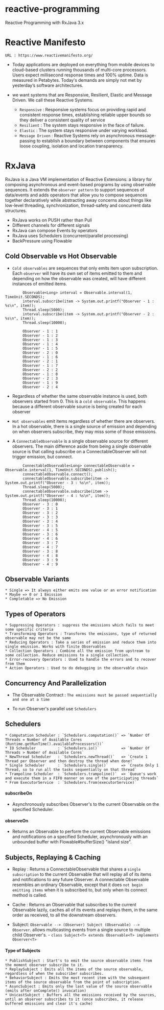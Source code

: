 # reactive-programming
Reactive Programming with RxJava 3.x

# Reactive Manifesto
  `URL : https://www.reactivemanifesto.org/`
  
  * Today applications are deployed on everything from mobile devices to cloud-based clusters running thousands of multi-core processors.
  Users expect millisecond response times and 100% uptime. Data is measured in Petabytes.
  Today's demands are simply not met by yesterday’s software architectures.
  
  * we want systems that are Responsive, Resilient, Elastic and Message Driven. 
  We call these Reactive Systems.
  
    * `Responsive` : Responsive systems focus on providing rapid and consistent response times, establishing reliable upper bounds so they deliver a consistent quality of service
    * `Resilient`  : The system stays responsive in the face of failure.
    * `Elastic`    : The system stays responsive under varying workload.
    * `Message Driven` : Reactive Systems rely on asynchronous message-passing to establish a boundary between components that ensures loose coupling, isolation and location transparency.
    
    
# RxJava
RxJava is a Java VM implementation of Reactive Extensions: a library for composing asynchronous and event-based programs by using observable sequences.
It extends the `observer pattern` to support sequences of data/events and adds operators that allow you to compose sequences together declaratively while abstracting away concerns about things like low-level threading, synchronization, thread-safety and concurrent data structures.

* RxJava works on PUSH rather than Pull
* Different channels for different signals
* RxJava can compose Events by operators
* RxJava uses Schedulers (concurrent/parallel processing)
* BackPressure using Flowable

## Cold Observable vs Hot Observable

*  `Cold observables` are sequences that only emits item upon subscription. Each `observer` will have its own set of items emitted to them and depending on how the observable was created, will have different instances of emitted items.

```
        Observable<Long> interval = Observable.interval(1, TimeUnit.SECONDS);
        interval.subscribe(item -> System.out.printf("Observer - 1 : %s\n", item));
        Thread.sleep(5000);
        interval.subscribe(item -> System.out.printf("Observer - 2 : %s\n", item));
        Thread.sleep(10000);
        
        Observer - 1 : 1
        Observer - 1 : 2
        Observer - 1 : 3
        Observer - 1 : 4
        Observer - 1 : 5
        Observer - 2 : 0
        Observer - 1 : 6
        Observer - 2 : 1
        Observer - 1 : 7
        Observer - 2 : 2
        Observer - 1 : 8
        Observer - 2 : 3
        Observer - 1 : 9
        Observer - 2 : 4
```
* Regardless of whether the same observable instance is used, both observers started from 0. This is a `cold observable`. 
This happens because a different observable source is being created for each observer

* `Hot observables` emit items regardless of whether there are observers. 
In a hot observable, there is a single source of emission and depending on when observers subscribe, 
they may miss some of those emissions.

* A `ConnectableObservable` is a single observable source for different observers. 
The main difference aside from being a single observable source is that calling subscribe on a ConnectableObserver will not trigger emission, but connect.

```
        ConnectableObservable<Long> connectableObservable = Observable.interval(1, TimeUnit.SECONDS).publish();
        connectableObservable.connect();
        connectableObservable.subscribe(item -> System.out.printf("Observer - 3 : %s\n", item));
        Thread.sleep(5000);
        connectableObservable.subscribe(item -> System.out.printf("Observer - 4 : %s\n", item));
        Thread.sleep(10000);
        Observer - 3 : 0
        Observer - 3 : 1
        Observer - 3 : 2
        Observer - 3 : 3
        Observer - 3 : 4
        Observer - 3 : 5
        Observer - 4 : 5
        Observer - 3 : 6
        Observer - 4 : 6
        Observer - 3 : 7
        Observer - 4 : 7
        Observer - 3 : 8
        Observer - 4 : 8
        Observer - 3 : 9
        Observer - 4 : 9
```

## Observable Variants
    * Single => It always either emits one value or an error notification
    * Maybe => 0 or 1 Emission
    * Completable => No Emission
    
## Types of Operators
    * Suppressing Operators : suppress the emissions which fails to meet some specific criteria
    * Transforming Operators : Transforms the emissions, type of returned observable may not be the same
    * Reducing Operators : Take a series of emission and reduce them into single emission. Works with finite Observables
    * Collection Operators : Combine all the emission from upstream to some collection. Reduce emissions to a single collection.
    * Error-recovery Operators : Used to handle the errors and to recover from them
    * Action Operators : Used to do debugging in the observable chain
    
## Concurrency And Parallelization
 * The Observable Contract : `The emissions must be passed sequentially and one at a time`
 
 * To run Observer's parallel use `Schedulers`
 
## Schedulers
    * Computation Scheduler : `Schedulers.computation()` => `Number Of Threads = Number of Available Cores (Runtime.getRunTime().availableProcessors())`
    * IO Scheduler          : `Schedulers.io()`          => `Number Of Threads > Number of Available Cores`
    * NewThread Scheduler   : `Schedulers.newThread()`   => `Create 1 Thread per Observer and then destroy the thread when done!`
    * Single Scheduler      : `Schedulers.single()`      => `Create Only 1 Thread, so to run all the tasks sequentially on that thread`
    * Trampoline Scheduler  : `Schedulers.trampoline()`  => `Queue's work and execute them in a FIFO manner on one of the participating threads`
    * From ExecutorService  : `Schedulers.from(executorService)`
#### subscribeOn
  * Asynchronously subscribes Observer's to the current Observable on the specified Scheduler.
  
#### observeOn
  * Returns an Observable to perform the current Observable emissions and notifications on a specified Scheduler, 
  asynchronously with an unbounded buffer with Flowable#bufferSize() "island size".
  
## Subjects, Replaying & Caching
  * Replay : Returns a ConnectableObservable that shares a `single subscription` to the current Observable that will replay 
             all of its items and notifications to any future Observer. A connectable Observable resembles an ordinary 
             Observable, except that it does `not begin emitting items` when it is subscribed to, 
             but only when its connect method is called. 
  * Cache  : Returns an Observable that subscribes to the current Observable lazily, caches all of its events and replays them,
             in the same order as received, to all the downstream observers.
             
  * Subject: `Observable --> (Observer) Subject (Observable) --> Observer`. allows multicasting events from a single source to multiple child Observer's.
         - `class Subject<T> extends Observable<T> implements Observer<T>`
  
  #### Type of Subjects
    * PublishSubject : Start's to emit the source observable items from the moment observer subscribe to it.
    * ReplaySubject : Emits all the items of the source observable, regardless of when the subscriber subscribes.
    * BehaviorSubject : Emits the most recent item with the subsequent items of the source observable from the point of subscription.
    * AsyncSubject : Emits only the last value of the source observable (emits after onComplete() invocation)
    * UnicastSubject : Buffers all the emissions received by the sources, until an observer subscribes to it (once subscribes, it release buffered emissions and clear it's cache)